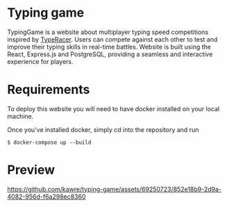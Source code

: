 # Typing game

TypingGame is a website about multiplayer typing speed competitions inspired by [TypeRacer](play.typeracer.com). Users can compete against each other to test and improve their typing skills in real-time battles. Website is built using the React, Express.js and PostgreSQL, providing a seamless and interactive experience for players.

# Requirements

To deploy this website you will need to have docker installed on your local machine.

Once you've installed docker, simply cd into the repository and run

```console
$ docker-compose up --build
```

# Preview

https://github.com/kawre/typing-game/assets/69250723/852e18b9-2d9a-4082-956d-f6a298ec8360
